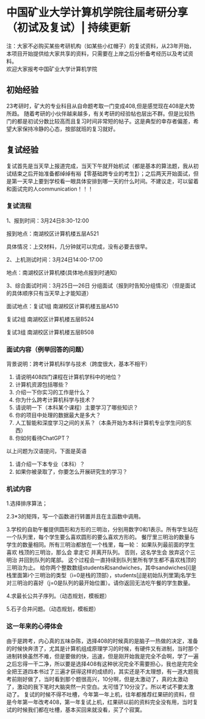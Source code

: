 # 中国矿业大学计算机学院往届考研分享（初试及复试）| 持续更新
注：大家不必购买某些考研机构（如某些小红帽子）的复试资料，从23年开始，本项目开始提供给大家共享的资料，只需要在上岸之后分析备考经历以及考试资料。   
欢迎大家报考中国矿业大学计算机学院
## 初始经验
  23考研时，矿大的专业科目从自命题考取一门变成408,但是感觉现在408是大势所趋。
  随着考研的小伙伴越来越多，有关考研的经验帖也层出不群。但是比较热门的都是初试分数比较高而且复习时间非常短的帖子。这是典型的幸存者偏差，希望大家保持冷静的心态，按部就班的复习就好。
## 复试经验
  复试首先是当天早上报道完成，当天下午就开始机试（都是基本的算法题，我从初试结束之后开始准备都绰绰有裕【零基础跨专业的考生】）；之后两天开始面试，但是第一天早上要到学校看一眼具体安排到哪一天的什么时间。不建议走，可以留着和面试完的人communication！！！
### 复试流程
1、报到时间：3月24日8:30-12:00

报到地点：南湖校区计算机楼五层A521

具体情况：上交材料，几分钟就可以完成，没有必要去很早。

2、上机测试时间：3月24日14:00-17:00

地点：南湖校区计算机楼(具体地点报到时通知)

3、综合面试时间：3月25日—26日 分组面试（报到时告知分组情况）（但是面试的具体顺序只有当天早上才能知道）

面试地点：复试1组 南湖校区计算机楼五层A510

复试2组 南湖校区计算机楼五层B524

复试3组 南湖校区计算机楼五层B508

### 面试内容（例举回答的问题）
背景说明：跨考计算机科学与技术（跨度很大，基本不相干）

1.	请说明408四门课程在计算机学科中的地位？
2.	计算机资源包括哪些？
3.	介绍一下你实习的工作是什么？
4.	你为什么跨考计算机科学与技术？
5.	请说明一下（本科某个课程）主要学习了哪些知识？
6.	你的项目中处理的数据最大是多大？
7.	人工智能和深度学习之间的关系？（本条开始为本科计算机专业学生问的东西）
8.	你如何看待ChatGPT？

以上问题为汉语提问，下面是英语
1. 请介绍一下本专业（本科）？
2. 如果你被录取了，你要怎么开展研究生的学习？

### 机试内容
1.选择排序算法；

2.3*3的矩阵，写一个函数进行转置并且在主函数中调用。

3.学校的自助午餐提供圆形和方形的三明治，分别用数字0和1表示。所有学生站在一个队列里，每个学生要么喜欢圆形的要么喜欢方形的。
餐厅里三明治的数量与学生的数量相同。所有三明治都放在一个栈里，每一轮：
如果队列最前面的学生 喜欢 栈顶的三明治，那么会 拿走它 并离开队列。
否则，这名学生会 放弃这个三明治 并回到队列的尾部。
这个过程会一直持续到队列里所有学生都不喜欢栈顶的三明治为止。
给你两个整数数组students和sandwiches，其中sandwiches[i]是栈里面第i个三明治的类型（i=0是栈的顶部），students[j]是初始队列里第j名学生对三明治的喜好（j=0是队列的最开始位置）。请你返回无法吃午餐的学生数量。

4.求最长公共子序列。（动态规划，模板题）

5.石子合并问题。（动态规划，模板题）

### 这一年来的心得体会
由于是跨考，内心真的五味杂陈，选择408的时候真的是脑子一热做的决定，准备的时候快奔溃了，尤其是计算机组成原理学习的时候，有硬件又有进制，当时那个进制转换虽然不难，但是要做的快，迅速，但是刚开始我是完全不会啊，学了一遍之后忘得一干二净，所以要是选择408有这种状况完全不需要担心，我也是完完全全把王道四本书过了三遍才获得这样的成绩的，其实还是不太理想，有一道大题我考前刚好做了，当时看到那个题很高兴，10分啊，但是太激动了，真的太激动了，激动的我下笔时大脑突然一片空白。太可惜了10分没了。所以考试不要太激动了。
复试的时候不得不吐槽，今年第一年上机，往年都推荐红果研的资料，但是今年第一年改考408，第一年复试上机，红果研以前的资料完全没有用，当时复试的时候我们都在吐槽，基本买回来就没看，买了个寂寞。
